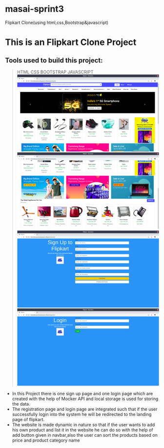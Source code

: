 # masai-sprint3
Flipkart Clone(using html,css,Bootstrap&amp;javascript)
# This is an Flipkart Clone Project
## Tools used to build this project:

>HTML
>CSS
>BOOTSTRAP
>JAVASCRIPT
![signUp page](/images/landing1.png)
![Login up page](/images/landing2.png)
![landing page1](/images/SignUp.png)
![landing page2](/images/LoginPage.png)
* In this Project there is one sign up page and one login page which are created with the help of Mocker API and local storage is used for storing the data.
* The registration page and login page are integrated such that if the user successfully login into the system he will be redirected to the landing page of flipkart.
* The website is made dynamic in nature so that if the user wants to add his own product and list it in the website he can do so with the help of add button given in navbar,also the user can sort the products based on price and product category name




